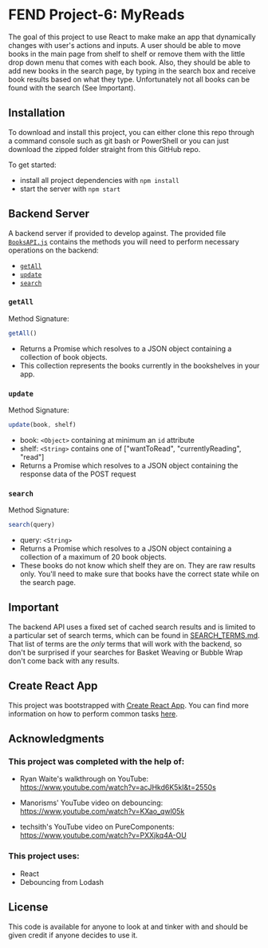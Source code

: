 # FEND Project-6: MyReads
The goal of this project to use React to make make an app that dynamically changes with user's actions and inputs. A user should be able to move books in the main page from shelf to shelf or remove them with the little drop down menu that comes with each book. Also, they should be able to add new books in the search page, by typing in the search box and receive book results based on what they type. Unfortunately not all books can be found with the search (See Important).

## Installation

To download and install this project, you can either clone this repo through a command console such as git bash or PowerShell or you can just download the zipped folder straight from this GitHub repo.

To get started:

* install all project dependencies with `npm install`
* start the server with `npm start`

## Backend Server

A backend server if provided to develop against. The provided file [`BooksAPI.js`](src/BooksAPI.js) contains the methods you will need to perform necessary operations on the backend:

* [`getAll`](#getall)
* [`update`](#update)
* [`search`](#search)

### `getAll`

Method Signature:

```js
getAll()
```

* Returns a Promise which resolves to a JSON object containing a collection of book objects.
* This collection represents the books currently in the bookshelves in your app.

### `update`

Method Signature:

```js
update(book, shelf)
```

* book: `<Object>` containing at minimum an `id` attribute
* shelf: `<String>` contains one of ["wantToRead", "currentlyReading", "read"]  
* Returns a Promise which resolves to a JSON object containing the response data of the POST request

### `search`

Method Signature:

```js
search(query)
```

* query: `<String>`
* Returns a Promise which resolves to a JSON object containing a collection of a maximum of 20 book objects.
* These books do not know which shelf they are on. They are raw results only. You'll need to make sure that books have the correct state while on the search page.

## Important
The backend API uses a fixed set of cached search results and is limited to a particular set of search terms, which can be found in [SEARCH_TERMS.md](SEARCH_TERMS.md). That list of terms are the _only_ terms that will work with the backend, so don't be surprised if your searches for Basket Weaving or Bubble Wrap don't come back with any results.

## Create React App

This project was bootstrapped with [Create React App](https://github.com/facebookincubator/create-react-app). You can find more information on how to perform common tasks [here](https://github.com/facebookincubator/create-react-app/blob/master/packages/react-scripts/template/README.md).

## Acknowledgments

### This project was completed with the help of:

- Ryan Waite's walkthrough on YouTube: https://www.youtube.com/watch?v=acJHkd6K5kI&t=2550s

- Manorisms' YouTube video on debouncing: https://www.youtube.com/watch?v=KXao_qwl05k

- techsith's YouTube video on PureComponents: https://www.youtube.com/watch?v=PXXjkq4A-OU

### This project uses:

- React
- Debouncing from Lodash

## License

This code is available for anyone to look at and tinker with and should be given credit if anyone decides to use it.
